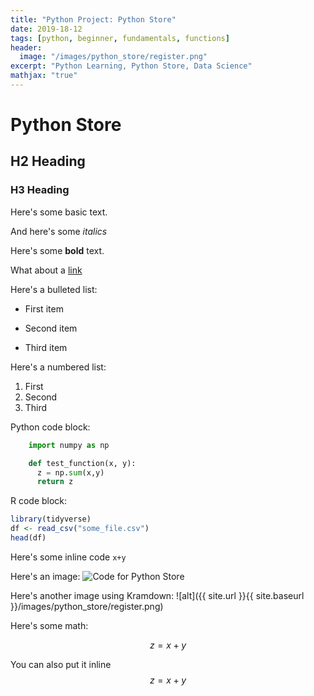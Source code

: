 ```yaml
---
title: "Python Project: Python Store"
date: 2019-18-12
tags: [python, beginner, fundamentals, functions]
header:
  image: "/images/python_store/register.png"
excerpt: "Python Learning, Python Store, Data Science"
mathjax: "true"
---
```


# Python Store

## H2 Heading

### H3 Heading

Here's some basic text.

And here's some *italics*

Here's some **bold** text.

What about a [link](https://github.com/TheeOriginalDev)

Here's a bulleted list:
* First item
+ Second item
- Third item

Here's a numbered list:
1. First
2. Second
3. Third

Python code block:
```python
    import numpy as np

    def test_function(x, y):
      z = np.sum(x,y)
      return z
```

R code block:
```r
library(tidyverse)
df <- read_csv("some_file.csv")
head(df)
```

Here's some inline code `x+y`

Here's an image:
<img src="{{ site.url }}{{ site.baseurl }}/images/python_store/register.png" alt="Code for Python Store">

Here's another image using Kramdown:
![alt]({{ site.url }}{{ site.baseurl }}/images/python_store/register.png)

Here's some math:

$$z=x+y$$

You can also put it inline $$z=x+y$$
